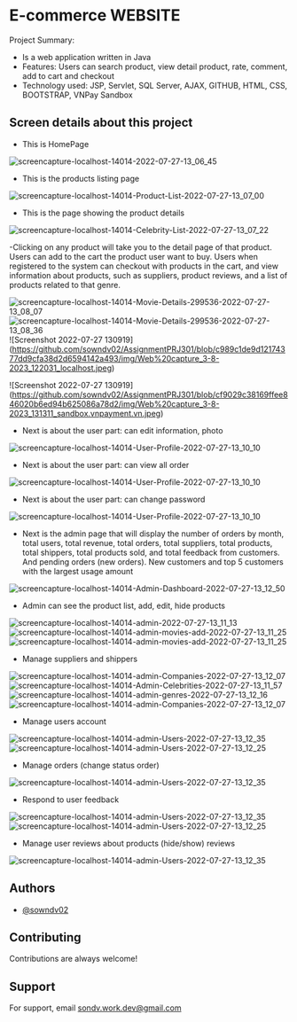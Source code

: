 
# E-commerce WEBSITE

Project Summary:

- Is a web application written in Java
- Features: Users can search product, view detail product, rate, comment, add to cart and checkout
- Technology used: JSP, Servlet, SQL Server, AJAX, GITHUB, HTML, CSS, BOOTSTRAP, VNPay Sandbox

## Screen details about this project

- This is HomePage

![screencapture-localhost-14014-2022-07-27-13_06_45](https://github.com/sowndv02/AssignmentPRJ301/blob/c989c1de9d12174377dd9cfa38d2d6594142a493/img/Web%20capture_3-8-2023_32543_localhost.jpeg)

- This is the products listing page

![screencapture-localhost-14014-Product-List-2022-07-27-13_07_00](https://github.com/sowndv02/AssignmentPRJ301/blob/c989c1de9d12174377dd9cfa38d2d6594142a493/img/Web%20capture_3-8-2023_32627_localhost.jpeg)

- This is the page showing the product details

![screencapture-localhost-14014-Celebrity-List-2022-07-27-13_07_22](https://github.com/sowndv02/AssignmentPRJ301/blob/c989c1de9d12174377dd9cfa38d2d6594142a493/img/Web%20capture_3-8-2023_32720_localhost.jpeg)

-Clicking on any product will take you to the detail page of that product. Users can add to the cart the product user want to buy. Users when registered to the system can checkout with products in the cart, and view information about products, such as suppliers, product reviews, and a list of products related to that genre.

![screencapture-localhost-14014-Movie-Details-299536-2022-07-27-13_08_07](https://github.com/sowndv02/AssignmentPRJ301/blob/c989c1de9d12174377dd9cfa38d2d6594142a493/img/Web%20capture_3-8-2023_122031_localhost.jpeg)
![screencapture-localhost-14014-Movie-Details-299536-2022-07-27-13_08_36](https://github.com/sowndv02/AssignmentPRJ301/blob/a063d7251361bc42eefb73d125b215478c960d8a/img/Screenshot%202023-08-03%20130028.png)
![Screenshot 2022-07-27 130919] (https://github.com/sowndv02/AssignmentPRJ301/blob/c989c1de9d12174377dd9cfa38d2d6594142a493/img/Web%20capture_3-8-2023_122031_localhost.jpeg)

![Screenshot 2022-07-27 130919] (https://github.com/sowndv02/AssignmentPRJ301/blob/cf9029c38169ffee846020b6ed94b625086a78d2/img/Web%20capture_3-8-2023_131311_sandbox.vnpayment.vn.jpeg)

- Next is about the user part: can edit information, photo

![screencapture-localhost-14014-User-Profile-2022-07-27-13_10_10](https://github.com/sowndv02/AssignmentPRJ301/blob/a063d7251361bc42eefb73d125b215478c960d8a/img/Web%20capture_3-8-2023_33229_localhost.jpeg)

- Next is about the user part: can view all order

![screencapture-localhost-14014-User-Profile-2022-07-27-13_10_10](https://github.com/sowndv02/AssignmentPRJ301/blob/9322ffd9abfe7c179d4436c6b84109a8775fe20c/img/Web%20capture_3-8-2023_33246_localhost.jpeg)

- Next is about the user part: can change password

![screencapture-localhost-14014-User-Profile-2022-07-27-13_10_10](https://github.com/sowndv02/AssignmentPRJ301/blob/504eb76edb0c1b8ebf728f94eee747631b935a33/img/Web%20capture_3-8-2023_13441_localhost.jpeg)


- Next is the admin page that will display the number of orders by month, total users, total revenue, total orders, total suppliers, total products, total shippers, total products sold, and total feedback from customers. And pending orders (new orders). New customers and top 5 customers with the largest usage amount

![screencapture-localhost-14014-Admin-Dashboard-2022-07-27-13_12_50](https://github.com/sowndv02/AssignmentPRJ301/blob/cf9029c38169ffee846020b6ed94b625086a78d2/img/Web%20capture_3-8-2023_33338_localhost.jpeg)

- Admin can see the product list, add, edit, hide products

![screencapture-localhost-14014-admin-2022-07-27-13_11_13](https://github.com/sowndv02/AssignmentPRJ301/blob/cf9029c38169ffee846020b6ed94b625086a78d2/img/Web%20capture_3-8-2023_3428_localhost.jpeg)
![screencapture-localhost-14014-admin-movies-add-2022-07-27-13_11_25](https://github.com/sowndv02/AssignmentPRJ301/blob/08503d5a7800a61c1c1931cee55f661307a938f3/img/Web%20capture_3-8-2023_131618_localhost.jpeg)
![screencapture-localhost-14014-admin-movies-add-2022-07-27-13_11_25](https://github.com/sowndv02/AssignmentPRJ301/blob/08503d5a7800a61c1c1931cee55f661307a938f3/img/Web%20capture_3-8-2023_34349_localhost.jpeg)

- Manage suppliers and shippers

![screencapture-localhost-14014-admin-Companies-2022-07-27-13_12_07](https://github.com/sowndv02/AssignmentPRJ301/blob/29164feeee41a33568365e393a920a08e98831c4/img/Web%20capture_3-8-2023_131834_localhost.jpeg)
![screencapture-localhost-14014-Admin-Celebrities-2022-07-27-13_11_57](https://github.com/sowndv02/AssignmentPRJ301/blob/29164feeee41a33568365e393a920a08e98831c4/img/Web%20capture_3-8-2023_13193_localhost.jpeg)
![screencapture-localhost-14014-admin-genres-2022-07-27-13_12_16](https://github.com/sowndv02/AssignmentPRJ301/blob/29164feeee41a33568365e393a920a08e98831c4/img/Web%20capture_3-8-2023_131925_localhost.jpeg)
![screencapture-localhost-14014-admin-Companies-2022-07-27-13_12_07](https://github.com/sowndv02/AssignmentPRJ301/blob/29164feeee41a33568365e393a920a08e98831c4/img/Web%20capture_3-8-2023_131948_localhost.jpeg)

- Manage users account

![screencapture-localhost-14014-admin-Users-2022-07-27-13_12_35](https://github.com/sowndv02/AssignmentPRJ301/blob/4648b1f62f353571796e4d3f33ee5b64e5dc9a5e/img/Web%20capture_3-8-2023_34219_localhost.jpeg)
![screencapture-localhost-14014-admin-Users-2022-07-27-13_12_25](https://github.com/sowndv02/AssignmentPRJ301/blob/4648b1f62f353571796e4d3f33ee5b64e5dc9a5e/img/Web%20capture_3-8-2023_132147_localhost.jpeg)

- Manage orders (change status order)

![screencapture-localhost-14014-admin-Users-2022-07-27-13_12_35](https://github.com/sowndv02/AssignmentPRJ301/blob/4ba65211fb0fb312c8ff9addc08e71cd6c5e37bb/img/Web%20capture_3-8-2023_132440_localhost.jpeg)

- Respond to user feedback

![screencapture-localhost-14014-admin-Users-2022-07-27-13_12_35](https://github.com/sowndv02/AssignmentPRJ301/blob/4648b1f62f353571796e4d3f33ee5b64e5dc9a5e/img/Web%20capture_3-8-2023_34238_localhost.jpeg)
![screencapture-localhost-14014-admin-Users-2022-07-27-13_12_25](https://github.com/sowndv02/AssignmentPRJ301/blob/4648b1f62f353571796e4d3f33ee5b64e5dc9a5e/img/Web%20capture_3-8-2023_34252_localhost.jpeg)

- Manage user reviews about products (hide/show) reviews

![screencapture-localhost-14014-admin-Users-2022-07-27-13_12_35](https://github.com/sowndv02/AssignmentPRJ301/blob/4ba65211fb0fb312c8ff9addc08e71cd6c5e37bb/img/Web%20capture_3-8-2023_132422_localhost.jpeg)

## Authors

- [@sowndv02](https://github.com/sowndv02)

## Contributing

Contributions are always welcome!

## Support

For support, email <sondv.work.dev@gmail.com>
